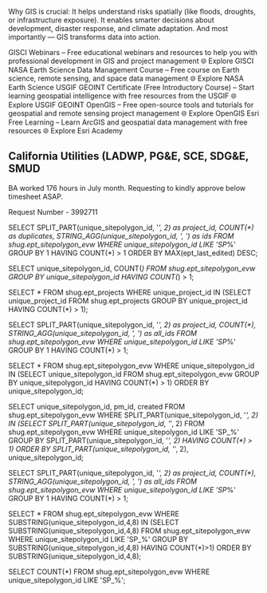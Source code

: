 Why GIS is crucial:
It helps understand risks spatially (like floods, droughts, or infrastructure exposure).
It enables smarter decisions about development, disaster response, and climate adaptation.
And most importantly — GIS transforms data into action.

GISCI Webinars – Free educational webinars and resources to help you with professional development in GIS and project management
🌐 Explore GISCI
NASA Earth Science Data Management Course – Free course on Earth science, remote sensing, and space data management
🌐 Explore NASA Earth Science
USGIF GEOINT Certificate (Free Introductory Course) – Start learning geospatial intelligence with free resources from the USGIF
🌐 Explore USGIF GEOINT
OpenGIS – Free open-source tools and tutorials for geospatial and remote sensing project management
🌐 Explore OpenGIS
Esri Free Learning – Learn ArcGIS and geospatial data management with free resources
🌐 Explore Esri Academy

California Utilities (LADWP, PG&E, SCE, SDG&E, SMUD
----

BA worked 176 hours in July month. Requesting to kindly approve below timesheet ASAP.

Request Number - 3992711

SELECT SPLIT_PART(unique_sitepolygon_id, '_', 2) as project_id, COUNT(*) as duplicates, STRING_AGG(unique_sitepolygon_id, ', ') as ids FROM shug.ept_sitepolygon_evw WHERE unique_sitepolygon_id LIKE 'SP_%' GROUP BY 1 HAVING COUNT(*) > 1 ORDER BY MAX(ept_last_edited) DESC;

SELECT unique_sitepolygon_id, COUNT(*) FROM shug.ept_sitepolygon_evw GROUP BY unique_sitepolygon_id HAVING COUNT(*) > 1;

SELECT * FROM shug.ept_projects WHERE unique_project_id IN (SELECT unique_project_id FROM shug.ept_projects GROUP BY unique_project_id HAVING COUNT(*) > 1);

SELECT SPLIT_PART(unique_sitepolygon_id, '_', 2) as project_id, COUNT(*), STRING_AGG(unique_sitepolygon_id, ', ') as all_ids FROM shug.ept_sitepolygon_evw WHERE unique_sitepolygon_id LIKE 'SP_%' GROUP BY 1 HAVING COUNT(*) > 1;

SELECT * FROM shug.ept_sitepolygon_evw WHERE unique_sitepolygon_id IN (SELECT unique_sitepolygon_id FROM shug.ept_sitepolygon_evw GROUP BY unique_sitepolygon_id HAVING COUNT(*) > 1) ORDER BY unique_sitepolygon_id;

SELECT unique_sitepolygon_id, pm_id, created FROM shug.ept_sitepolygon_evw WHERE SPLIT_PART(unique_sitepolygon_id, '_', 2) IN (SELECT SPLIT_PART(unique_sitepolygon_id, '_', 2) FROM shug.ept_sitepolygon_evw WHERE unique_sitepolygon_id LIKE 'SP_%' GROUP BY SPLIT_PART(unique_sitepolygon_id, '_', 2) HAVING COUNT(*) > 1) ORDER BY SPLIT_PART(unique_sitepolygon_id, '_', 2), unique_sitepolygon_id;

SELECT SPLIT_PART(unique_sitepolygon_id, '_', 2) as project_id, COUNT(*), STRING_AGG(unique_sitepolygon_id, ', ') as all_ids FROM shug.ept_sitepolygon_evw WHERE unique_sitepolygon_id LIKE 'SP_%' GROUP BY 1 HAVING COUNT(*) > 1;

SELECT * FROM shug.ept_sitepolygon_evw WHERE SUBSTRING(unique_sitepolygon_id,4,8) IN (SELECT SUBSTRING(unique_sitepolygon_id,4,8) FROM shug.ept_sitepolygon_evw WHERE unique_sitepolygon_id LIKE 'SP_%' GROUP BY SUBSTRING(unique_sitepolygon_id,4,8) HAVING COUNT(*)>1) ORDER BY SUBSTRING(unique_sitepolygon_id,4,8);

SELECT COUNT(*) FROM shug.ept_sitepolygon_evw WHERE unique_sitepolygon_id LIKE 'SP_%';
